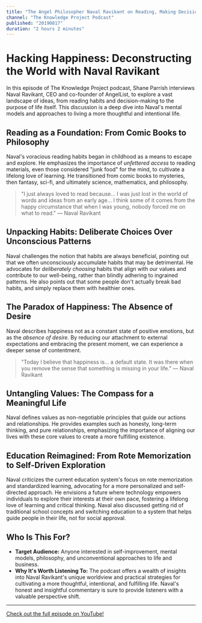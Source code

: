 ```yaml
---
title: "The Angel Philosopher Naval Ravikant on Reading, Making Decisions, Habits, and the Purpose of Life"
channel: "The Knowledge Project Podcast"
published: "20190817"
duration: "2 hours 2 minutes"
---
```


# Hacking Happiness: Deconstructing the World with Naval Ravikant

In this episode of The Knowledge Project podcast, Shane Parrish interviews Naval Ravikant, CEO and co-founder of AngelList, to explore a vast landscape of ideas, from reading habits and decision-making to the purpose of life itself. This discussion is a deep dive into Naval's mental models and approaches to living a more thoughtful and intentional life.

## Reading as a Foundation: From Comic Books to Philosophy

Naval's voracious reading habits began in childhood as a means to escape and explore. He emphasizes the importance of *unfettered access* to reading materials, even those considered "junk food" for the mind, to cultivate a lifelong love of learning. He transitioned from comic books to mysteries, then fantasy, sci-fi, and ultimately science, mathematics, and philosophy.

> "I just always loved to read because... I was just lost in the world of words and ideas from an early age... I think some of it comes from the happy circumstance that when I was young, nobody forced me on what to read." — Naval Ravikant

## Unpacking Habits: Deliberate Choices Over Unconscious Patterns

Naval challenges the notion that habits are always beneficial, pointing out that we often unconsciously accumulate habits that may be detrimental. He advocates for *deliberately choosing* habits that align with our values and contribute to our well-being, rather than blindly adhering to ingrained patterns. He also points out that some people don't actually break bad habits, and simply replace them with healthier ones.

## The Paradox of Happiness: The Absence of Desire

Naval describes happiness not as a constant state of positive emotions, but as the *absence of desire.* By reducing our attachment to external expectations and embracing the present moment, we can experience a deeper sense of contentment.

> "Today I believe that happiness is... a default state. It was there when you remove the sense that something is missing in your life." — Naval Ravikant

## Untangling Values: The Compass for a Meaningful Life

Naval defines values as non-negotiable principles that guide our actions and relationships. He provides examples such as honesty, long-term thinking, and pure relationships, emphasizing the importance of aligning our lives with these core values to create a more fulfilling existence.

## Education Reimagined: From Rote Memorization to Self-Driven Exploration

Naval criticizes the current education system's focus on rote memorization and standardized learning, advocating for a more personalized and self-directed approach. He envisions a future where technology empowers individuals to explore their interests at their own pace, fostering a lifelong love of learning and critical thinking. Naval also discussed getting rid of traditional school concepts and switching education to a system that helps guide people in their life, not for social approval.

## Who Is This For?

*   **Target Audience:** Anyone interested in self-improvement, mental models, philosophy, and unconventional approaches to life and business.
*   **Why It's Worth Listening To:** The podcast offers a wealth of insights into Naval Ravikant's unique worldview and practical strategies for cultivating a more thoughtful, intentional, and fulfilling life. Naval's honest and insightful commentary is sure to provide listeners with a valuable perspective shift.

---

<a href="https://www.youtube.com/watch?v=mGY2To_HW98" target="_blank">Check out the full episode on YouTube!</a>
        